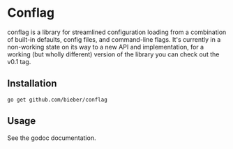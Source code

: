 Conflag
=======

conflag is a library for streamlined configuration loading from a
combination of built-in defaults, config files, and command-line
flags.  It's currently in a non-working state on its way to a new API
and implementation, for a working (but wholly different) version of
the library you can check out the v0.1 tag.

Installation
------------

`go get github.com/bieber/conflag`

Usage
-----

See the godoc documentation.